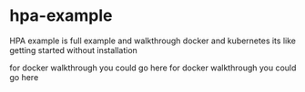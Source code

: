 # hpa-example

HPA example is full example and walkthrough docker and kubernetes its like getting started without installation

for docker walkthrough you could go here
for docker walkthrough you could go here
